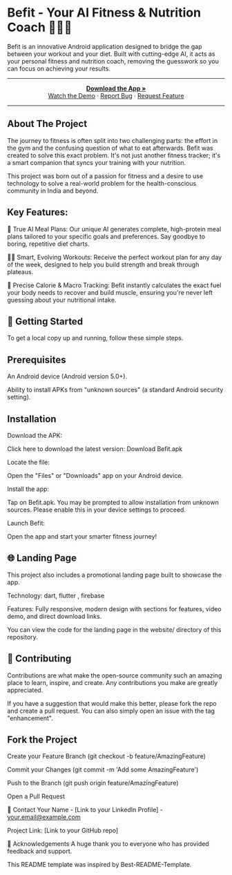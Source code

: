 # Befit - Your AI Fitness & Nutrition Coach 🏋️‍♂️🍎
Befit is an innovative Android application designed to bridge the gap between your workout and your diet. Built with cutting-edge AI, it acts as your personal fitness and nutrition coach, removing the guesswork so you can focus on achieving your results.

--- 

<p align="center">
<a href="https://drive.google.com/file/d/1nrJJilR0-i-DfBqaN_ypB6I0AJvfabws/view?usp=sharing"><strong>Download the App »</strong></a>
<br />
<a href="https://youtube.com/shorts/iwvjXZkm85M?feature=share">Watch the Demo</a>
·
<a href="#">Report Bug</a>
·
<a href="#">Request Feature</a>
</p>

---

## About The Project
The journey to fitness is often split into two challenging parts: the effort in the gym and the confusing question of what to eat afterwards. Befit was created to solve this exact problem. It's not just another fitness tracker; it's a smart companion that syncs your training with your nutrition.

This project was born out of a passion for fitness and a desire to use technology to solve a real-world problem for the health-conscious community in India and beyond.

## Key Features:
🧠 True AI Meal Plans: Our unique AI generates complete, high-protein meal plans tailored to your specific goals and preferences. Say goodbye to boring, repetitive diet charts.

🏋️‍♂️ Smart, Evolving Workouts: Receive the perfect workout plan for any day of the week, designed to help you build strength and break through plateaus.

🎯 Precise Calorie & Macro Tracking: Befit instantly calculates the exact fuel your body needs to recover and build muscle, ensuring you're never left guessing about your nutritional intake.

## 🚀 Getting Started
To get a local copy up and running, follow these simple steps.

## Prerequisites
An Android device (Android version 5.0+).

Ability to install APKs from "unknown sources" (a standard Android security setting).

## Installation
Download the APK:

Click here to download the latest version: Download Befit.apk

Locate the file:

Open the "Files" or "Downloads" app on your Android device.

Install the app:

Tap on Befit.apk. You may be prompted to allow installation from unknown sources. Please enable this in your device settings to proceed.

Launch Befit:

Open the app and start your smarter fitness journey!

## 🌐 Landing Page
This project also includes a promotional landing page built to showcase the app.

Technology: dart, flutter , firebase 

Features: Fully responsive, modern design with sections for features, video demo, and direct download links.

You can view the code for the landing page in the website/ directory of this repository.

## 🤝 Contributing
Contributions are what make the open-source community such an amazing place to learn, inspire, and create. Any contributions you make are greatly appreciated.

If you have a suggestion that would make this better, please fork the repo and create a pull request. You can also simply open an issue with the tag "enhancement".

## Fork the Project

Create your Feature Branch (git checkout -b feature/AmazingFeature)

Commit your Changes (git commit -m 'Add some AmazingFeature')

Push to the Branch (git push origin feature/AmazingFeature)

Open a Pull Request

📧 Contact
Your Name - [Link to your LinkedIn Profile] - your.email@example.com

Project Link: [Link to your GitHub repo]

🙏 Acknowledgements
A huge thank you to everyone who has provided feedback and support.

This README template was inspired by Best-README-Template.
